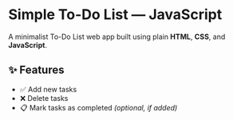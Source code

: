 # Simple To-Do List — JavaScript

A minimalist To-Do List web app built using plain **HTML**, **CSS**, and **JavaScript**.

## ✨ Features

- ✅ Add new tasks
- ❌ Delete tasks
- 📋 Mark tasks as completed *(optional, if added)*
